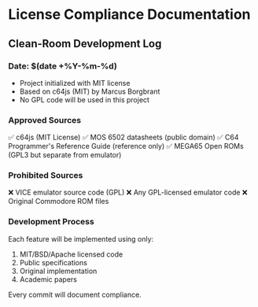 # License Compliance Documentation

## Clean-Room Development Log

### Date: $(date +%Y-%m-%d)
- Project initialized with MIT license
- Based on c64js (MIT) by Marcus Borgbrant
- No GPL code will be used in this project

### Approved Sources
✅ c64js (MIT License)
✅ MOS 6502 datasheets (public domain)
✅ C64 Programmer's Reference Guide (reference only)
✅ MEGA65 Open ROMs (GPL3 but separate from emulator)

### Prohibited Sources
❌ VICE emulator source code (GPL)
❌ Any GPL-licensed emulator code
❌ Original Commodore ROM files

### Development Process
Each feature will be implemented using only:
1. MIT/BSD/Apache licensed code
2. Public specifications
3. Original implementation
4. Academic papers

Every commit will document compliance.
